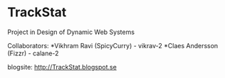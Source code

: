 # TrackStat
Project in Design of Dynamic Web Systems

Collaborators:
*Vikhram Ravi (SpicyCurry) - vikrav-2
*Claes Andersson (Fizzr)   - calane-2

blogsite: http://TrackStat.blogspot.se
